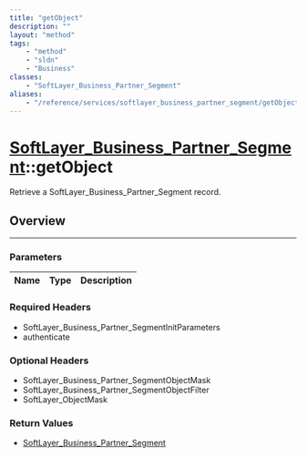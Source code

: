 ```yaml
---
title: "getObject"
description: ""
layout: "method"
tags:
    - "method"
    - "sldn"
    - "Business"
classes:
    - "SoftLayer_Business_Partner_Segment"
aliases:
    - "/reference/services/softlayer_business_partner_segment/getObject"
---
```

# [SoftLayer_Business_Partner_Segment](/reference/services/SoftLayer_Business_Partner_Segment)::getObject


Retrieve a SoftLayer_Business_Partner_Segment record.


## Overview 


-----

### Parameters 
|Name | Type | Description |
| --- | --- | --- |


### Required Headers
* SoftLayer_Business_Partner_SegmentInitParameters
* authenticate


### Optional Headers
* SoftLayer_Business_Partner_SegmentObjectMask
* SoftLayer_Business_Partner_SegmentObjectFilter
* SoftLayer_ObjectMask

### Return Values
* <a href='/reference/datatypes/SoftLayer_Business_Partner_Segment'>SoftLayer_Business_Partner_Segment </a>




